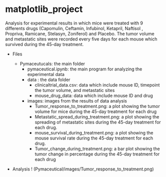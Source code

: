 # matplotlib_project
Analysis for experimental results in which mice were treated with 9 differents drugs (Capomulin, Ceftamin, Infubinol, Ketapril, Naftisol , Propriva, Ramicane, Stelasyn, Zoniferol) and Placebo. The tumor volume and metastatic sites were recorded every five days for each mouse which survived during the 45-day treatment.

* Files
  * Pymaceutucals: the main folder
     * pymaceutical.ipynb: the main program for analyzing the experimental data
     * data : the data folder
        * clinicaltrial_data.csv: data which include mouse ID, timepoint the tumor volume, and metastatic sites 
        * mouse_drug_data: data which include mouse ID and drug
     * images: images from the results of data analysis
        * Tumor_response_to_treatment.png: a plot showing the tumor volume for mice during the 45-day treatment for each drug
        * Metastatic_spread_during_treatment.png: a plot showing the spreading of metastatic sites during the 45-day treatment for each drug.
        * mouse_survival_during_treatment.png: a plot showing the mouse survival rate during the 45-day treatment for each drug.
        * Tumor_change_during_treatment.png: a bar plot showing the tumor change in percentage during the 45-day treatment for each drug

* Analysis
! (Pymaceutical/images/Tumor_response_to_treatment.png)

